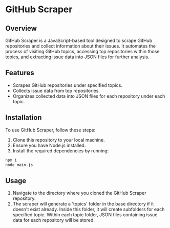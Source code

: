# GitHub Scraper

## Overview
GitHub Scraper is a JavaScript-based tool designed to scrape GitHub repositories and collect information about their issues. It automates the process of visiting GitHub topics, accessing top repositories within those topics, and extracting issue data into JSON files for further analysis.

## Features
- Scrapes GitHub repositories under specified topics.
- Collects issue data from top repositories.
- Organizes collected data into JSON files for each repository under each topic.

## Installation
To use GitHub Scraper, follow these steps:
1. Clone this repository to your local machine.
2. Ensure you have Node.js installed.
3. Install the required dependencies by running:

```bash
npm i
node main.js
```

## Usage
1. Navigate to the directory where you cloned the GitHub Scraper repository.
2. The scraper will generate a 'topics' folder in the base directory if it doesn't exist already. Inside this folder, it will create subfolders for each specified topic. Within each topic folder, JSON files containing issue data for each repository will be stored.
